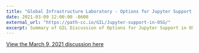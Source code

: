 ```yaml
---
title: "Global Infrastructure Laboratory - Options for Jupyter Support in OSG"
date: 2021-03-09 12:00:00 -0600
external_url: "https://path-cc.io/GIL/Jupyter-support-in-OSG/"
excerpt: Summary of GIL Discussion of Options for Jupyter Support in OSG. GIL conducted an open dicussion with the entire OSG staff mailing list on March 9, 2021. The team reviewed the proposal document and concluded the following-
---
```


[View the March 9, 2021 discussion here](https://path-cc.io/GIL/Jupyter-support-in-OSG/)
